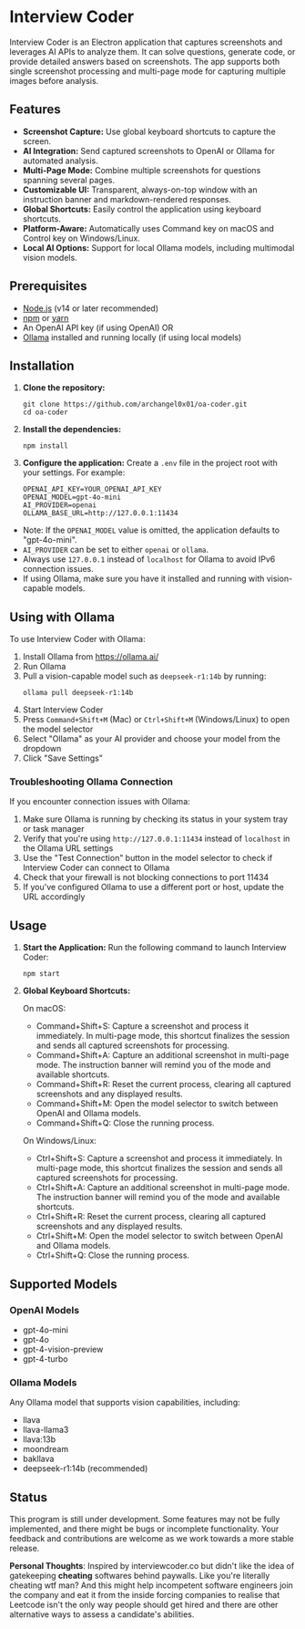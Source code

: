 # Interview Coder

Interview Coder is an Electron application that captures screenshots and leverages AI APIs to analyze them. It can solve questions, generate code, or provide detailed answers based on screenshots. The app supports both single screenshot processing and multi-page mode for capturing multiple images before analysis.

## Features

- **Screenshot Capture:** Use global keyboard shortcuts to capture the screen.
- **AI Integration:** Send captured screenshots to OpenAI or Ollama for automated analysis.
- **Multi-Page Mode:** Combine multiple screenshots for questions spanning several pages.
- **Customizable UI:** Transparent, always-on-top window with an instruction banner and markdown-rendered responses.
- **Global Shortcuts:** Easily control the application using keyboard shortcuts.
- **Platform-Aware:** Automatically uses Command key on macOS and Control key on Windows/Linux.
- **Local AI Options:** Support for local Ollama models, including multimodal vision models.

## Prerequisites

- [Node.js](https://nodejs.org/) (v14 or later recommended)
- [npm](https://www.npmjs.com/) or [yarn](https://yarnpkg.com/)
- An OpenAI API key (if using OpenAI) OR
- [Ollama](https://ollama.ai/) installed and running locally (if using local models)

## Installation

1. **Clone the repository:**

   ```
   git clone https://github.com/archangel0x01/oa-coder.git
   cd oa-coder
   ```

2. **Install the dependencies:**
   ```
   npm install
   ```

3. **Configure the application:**
   Create a `.env` file in the project root with your settings. For example:
    ```
    OPENAI_API_KEY=YOUR_OPENAI_API_KEY
    OPENAI_MODEL=gpt-4o-mini
    AI_PROVIDER=openai
    OLLAMA_BASE_URL=http://127.0.0.1:11434
    ```
  - Note: If the `OPENAI_MODEL` value is omitted, the application defaults to "gpt-4o-mini".
  - `AI_PROVIDER` can be set to either `openai` or `ollama`. 
  - Always use `127.0.0.1` instead of `localhost` for Ollama to avoid IPv6 connection issues.
  - If using Ollama, make sure you have it installed and running with vision-capable models.

## Using with Ollama

To use Interview Coder with Ollama:

1. Install Ollama from https://ollama.ai/
2. Run Ollama
3. Pull a vision-capable model such as `deepseek-r1:14b` by running:
   ```
   ollama pull deepseek-r1:14b
   ```
4. Start Interview Coder
5. Press `Command+Shift+M` (Mac) or `Ctrl+Shift+M` (Windows/Linux) to open the model selector
6. Select "Ollama" as your AI provider and choose your model from the dropdown
7. Click "Save Settings"

### Troubleshooting Ollama Connection

If you encounter connection issues with Ollama:

1. Make sure Ollama is running by checking its status in your system tray or task manager
2. Verify that you're using `http://127.0.0.1:11434` instead of `localhost` in the Ollama URL settings
3. Use the "Test Connection" button in the model selector to check if Interview Coder can connect to Ollama
4. Check that your firewall is not blocking connections to port 11434
5. If you've configured Ollama to use a different port or host, update the URL accordingly

## Usage

1. **Start the Application:**
    Run the following command to launch Interview Coder:
    ```
    npm start
    ```

2. **Global Keyboard Shortcuts:**

    On macOS:
    - Command+Shift+S: Capture a screenshot and process it immediately. In multi-page mode, this shortcut finalizes the session and sends all captured screenshots for processing.
    - Command+Shift+A: Capture an additional screenshot in multi-page mode. The instruction banner will remind you of the mode and available shortcuts.
    - Command+Shift+R: Reset the current process, clearing all captured screenshots and any displayed results.
    - Command+Shift+M: Open the model selector to switch between OpenAI and Ollama models.
    - Command+Shift+Q: Close the running process.

    On Windows/Linux:
    - Ctrl+Shift+S: Capture a screenshot and process it immediately. In multi-page mode, this shortcut finalizes the session and sends all captured screenshots for processing.
    - Ctrl+Shift+A: Capture an additional screenshot in multi-page mode. The instruction banner will remind you of the mode and available shortcuts.
    - Ctrl+Shift+R: Reset the current process, clearing all captured screenshots and any displayed results.
    - Ctrl+Shift+M: Open the model selector to switch between OpenAI and Ollama models.
    - Ctrl+Shift+Q: Close the running process.

## Supported Models

### OpenAI Models
- gpt-4o-mini
- gpt-4o
- gpt-4-vision-preview
- gpt-4-turbo

### Ollama Models
Any Ollama model that supports vision capabilities, including:
- llava
- llava-llama3
- llava:13b
- moondream
- bakllava
- deepseek-r1:14b (recommended)

## Status

This program is still under development. Some features may not be fully implemented, and there might be bugs or incomplete functionality. Your feedback and contributions are welcome as we work towards a more stable release.


**Personal Thoughts**: Inspired by interviewcoder.co but didn't like the idea of gatekeeping **cheating** softwares behind paywalls. Like you're literally cheating wtf man? And this might help incompetent software engineers join the company and eat it from the inside forcing companies to realise that Leetcode isn't the only way people should get hired and there are other alternative ways to assess a candidate's abilities.
